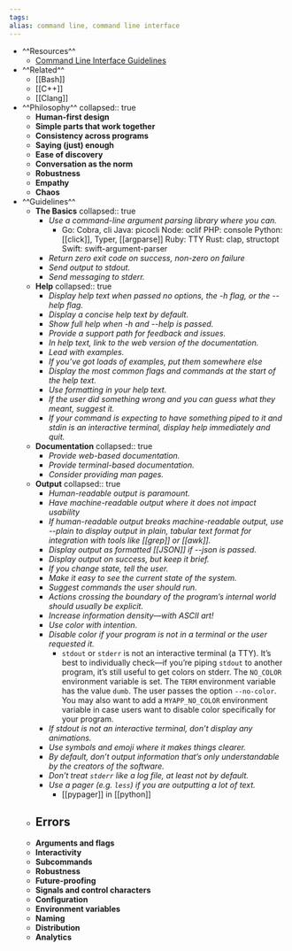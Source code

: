 ```yaml
---
tags: 
alias: command line, command line interface
---
```


- ^^Resources^^
	- [Command Line Interface Guidelines](https://clig.dev/)
- ^^Related^^
	- [[Bash]]
	- [[C++]]
	- [[Clang]]
- ^^Philosophy^^
  collapsed:: true
	- **Human-first design**
	- **Simple parts that work together**
	- **Consistency across programs**
	- **Saying (just) enough**
	- **Ease of discovery**
	- **Conversation as the norm**
	- **Robustness**
	- **Empathy**
	- **Chaos**
- ^^Guidelines^^
	- **The Basics**
	  collapsed:: true
		- _Use a command-line argument parsing library where you can._
			- Go: Cobra, cli
			  Java: picocli
			  Node: oclif
			  PHP: console
			  Python: [[click]], Typer, [[argparse]]
			  Ruby: TTY
			  Rust: clap, structopt
			  Swift: swift-argument-parser
		- *Return zero exit code on success, non-zero on failure*
		- _Send output to stdout._
		- _Send messaging to stderr._
	- **Help**
	  collapsed:: true
		- _Display help text when passed no options, the -h flag, or the --help flag._
		- _Display a concise help text by default._
		- _Show full help when -h and --help is passed._
		- _Provide a support path for feedback and issues._
		- _In help text, link to the web version of the documentation._
		- _Lead with examples._
		- _If you’ve got loads of examples, put them somewhere else_
		- _Display the most common flags and commands at the start of the help text._
		- _Use formatting in your help text._
		- _If the user did something wrong and you can guess what they meant, suggest it._
		- _If your command is expecting to have something piped to it and stdin is an interactive terminal, display help immediately and quit._
	- **Documentation**
	  collapsed:: true
		- _Provide web-based documentation._
		- _Provide terminal-based documentation._
		- _Consider providing man pages._
	- **Output**
	  collapsed:: true
		- _Human-readable output is paramount._
		- _Have machine-readable output where it does not impact usability_
		- _If human-readable output breaks machine-readable output, use --plain to display output in plain, tabular text format for integration with tools like [[grep]] or [[awk]]._
		- _Display output as formatted [[JSON]] if --json is passed._
		- _Display output on success, but keep it brief._
		- _If you change state, tell the user._
		- _Make it easy to see the current state of the system._
		- _Suggest commands the user should run._
		- _Actions crossing the boundary of the program’s internal world should usually be explicit._
		- _Increase information density—with ASCII art!_
		- _Use color with intention._
		- _Disable color if your program is not in a terminal or the user requested it._
			- `stdout` or `stderr` is not an interactive terminal (a TTY). It’s best to individually check—if you’re piping `stdout` to another program, it’s still useful to get colors on stderr.
			  The `NO_COLOR` environment variable is set.
			  The `TERM` environment variable has the value `dumb`.
			  The user passes the option `--no-color`.
			  You may also want to add a `MYAPP_NO_COLOR` environment variable in case users want to disable color specifically for your program.
		- _If stdout is not an interactive terminal, don’t display any animations._
		- _Use symbols and emoji where it makes things clearer._
		- _By default, don’t output information that’s only understandable by the creators of the software._
		- _Don’t treat `stderr` like a log file, at least not by default._
		- _Use a pager (e.g. `less`) if you are outputting a lot of text._
			- [[pypager]] in [[python]]
	- **Errors**
		-
	- **Arguments and flags**
	- **Interactivity**
	- **Subcommands**
	- **Robustness**
	- **Future-proofing**
	- **Signals and control characters**
	- **Configuration**
	- **Environment variables**
	- **Naming**
	- **Distribution**
	- **Analytics**